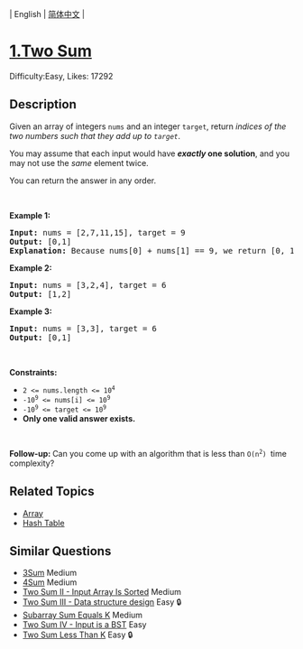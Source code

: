 
| English | [简体中文](README.md) |

# [1.Two Sum](https://leetcode.com/problems/two-sum/)
Difficulty:Easy, Likes: 17292

## Description

<p>Given an array of integers <code>nums</code>&nbsp;and an integer <code>target</code>, return <em>indices of the two numbers such that they add up to <code>target</code></em>.</p>

<p>You may assume that each input would have <strong><em>exactly</em> one solution</strong>, and you may not use the <em>same</em> element twice.</p>

<p>You can return the answer in any order.</p>

<p>&nbsp;</p>
<p><strong class="example">Example 1:</strong></p>

<pre>
<strong>Input:</strong> nums = [2,7,11,15], target = 9
<strong>Output:</strong> [0,1]
<strong>Explanation:</strong> Because nums[0] + nums[1] == 9, we return [0, 1].
</pre>

<p><strong class="example">Example 2:</strong></p>

<pre>
<strong>Input:</strong> nums = [3,2,4], target = 6
<strong>Output:</strong> [1,2]
</pre>

<p><strong class="example">Example 3:</strong></p>

<pre>
<strong>Input:</strong> nums = [3,3], target = 6
<strong>Output:</strong> [0,1]
</pre>

<p>&nbsp;</p>
<p><strong>Constraints:</strong></p>

<ul>
	<li><code>2 &lt;= nums.length &lt;= 10<sup>4</sup></code></li>
	<li><code>-10<sup>9</sup> &lt;= nums[i] &lt;= 10<sup>9</sup></code></li>
	<li><code>-10<sup>9</sup> &lt;= target &lt;= 10<sup>9</sup></code></li>
	<li><strong>Only one valid answer exists.</strong></li>
</ul>

<p>&nbsp;</p>
<strong>Follow-up:&nbsp;</strong>Can you come up with an algorithm that is less than&nbsp;<code>O(n<sup>2</sup>)&nbsp;</code>time complexity?

## Related Topics

- [Array](https://leetcode-cn.com/tag/array/)
- [Hash Table](https://leetcode-cn.com/tag/hash-table/)

## Similar Questions

- [3Sum](../3sum/README.md) Medium 
- [4Sum](../4sum/README.md) Medium 
- [Two Sum II - Input Array Is Sorted](../two-sum-ii-input-array-is-sorted/README.md) Medium 
- [Two Sum III - Data structure design](../two-sum-iii-data-structure-design/README.md) Easy 🔒
- [Subarray Sum Equals K](../subarray-sum-equals-k/README.md) Medium 
- [Two Sum IV - Input is a BST](../two-sum-iv-input-is-a-bst/README.md) Easy 
- [Two Sum Less Than K](../two-sum-less-than-k/README.md) Easy 🔒
